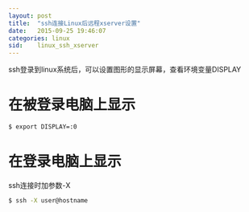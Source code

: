 ```yaml
---
layout: post
title:  "ssh连接Linux后远程xserver设置"
date:   2015-09-25 19:46:07
categories: linux
sid:    linux_ssh_xserver
---
```


ssh登录到linux系统后，可以设置图形的显示屏幕，查看环境变量DISPLAY

# 在被登录电脑上显示

```sh
$ export DISPLAY=:0
```

# 在登录电脑上显示
ssh连接时加参数-X

```sh
$ ssh -X user@hostname
```